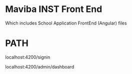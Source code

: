 # Maviba INST Front End

Which includes School Application FrontEnd (Angular) files

# PATH

localhost:4200/signin

localhost:4200/admin/dashboard